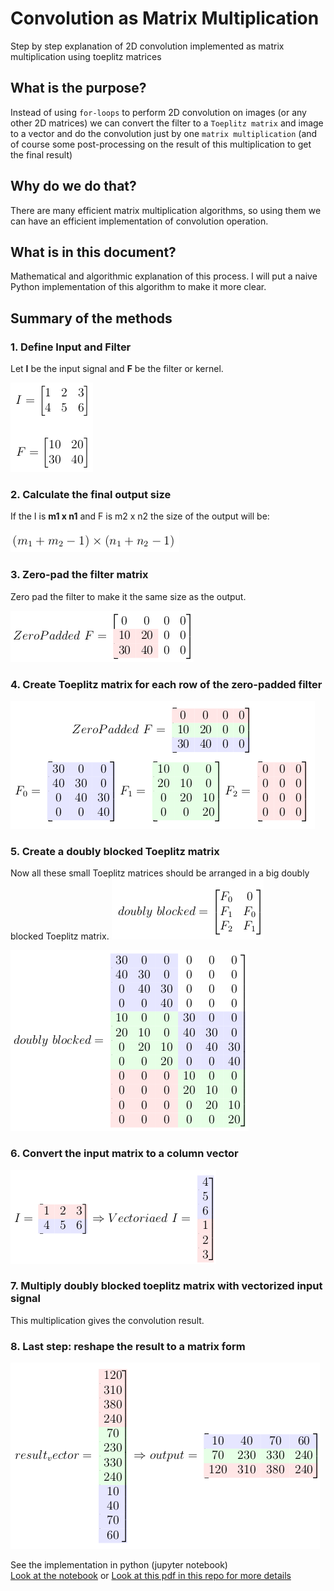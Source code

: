 # Convolution as Matrix Multiplication
Step by step explanation of 2D convolution implemented as matrix multiplication using toeplitz matrices


## What is the purpose?

Instead of using `for-loops` to perform 2D convolution on images (or any other 2D matrices) we can convert the filter to a `Toeplitz matrix` and image to a vector and do the convolution just by one `matrix multiplication` (and of course some post-processing on the result of this multiplication to get the final result)

## Why do we do that?
There are many efficient matrix multiplication algorithms, so using them we can have an efficient implementation of convolution operation.

## What is in this document?
Mathematical and algorithmic explanation of this process. I will put a naive Python implementation of this algorithm to make it more clear.<br>

## Summary of the methods
### 1. Define Input and Filter

Let **I** be the input signal and **F** be the filter or kernel.

![Input and Filter](./images/1.png)

### 2. Calculate the final output size

If the I is **m1 x n1** and F is m2 x n2 the size of the output will be:

![](./images/2.png)

### 3. Zero-pad the filter matrix
Zero pad the filter to make it the same size as the output.

![](./images/3.png)


### 4. Create Toeplitz matrix for each row of the zero-padded filter
![](./images/4.png)


### 5. Create a doubly blocked Toeplitz matrix
Now all these small Toeplitz matrices should be arranged in a big doubly blocked Toeplitz matrix.
![](./images/5.png)

![](./images/6.png)

### 6. Convert the input matrix to a column vector
![](./images/7.png)


### 7. Multiply doubly blocked toeplitz matrix with vectorized input signal
This multiplication gives the convolution result.

### 8. Last step: reshape the result to a matrix form
![](./images/8.png)

  
See the implementation in python (jupyter notebook) <br>
[Look at the notebook](https://github.com/alisaaalehi/convolution_as_multiplication/blob/master/Convolution_as_multiplication.ipynb)
 or [Look at this pdf in this repo for more details](https://github.com/alisaaalehi/convolution_as_multiplication/blob/master/ConvAsMulExplained.pdf)
